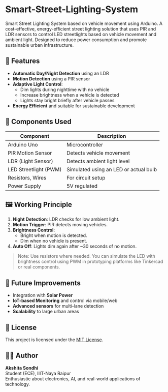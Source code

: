 # Smart-Street-Lighting-System
Smart Street Lighting System based on vehicle movement using Arduino. A cost-effective, energy-efficient street lighting solution that uses PIR and LDR sensors to control LED streetlights based on vehicle movement and ambient light. Designed to reduce power consumption and promote sustainable urban infrastructure.

## 🌟 Features

- **Automatic Day/Night Detection** using an LDR
- **Motion Detection** using a PIR sensor
- **Adaptive Light Control**:
  - Dim lights during nighttime with no vehicle
  - Increase brightness when a vehicle is detected
  - Lights stay bright briefly after vehicle passes
- **Energy Efficient** and suitable for sustainable development

## 🧰 Components Used

| Component              | Description                                |
|------------------------|--------------------------------------------|
| Arduino Uno            | Microcontroller                            |
| PIR Motion Sensor      | Detects vehicle movement                   |
| LDR (Light Sensor)     | Detects ambient light level                |
| LED Streetlight (PWM)  | Simulated using an LED or actual bulb      |
| Resistors, Wires       | For circuit setup                          |
| Power Supply           | 5V regulated                               |

## 🖼️ Working Principle
1. **Night Detection**: LDR checks for low ambient light.
2. **Motion Trigger**: PIR detects moving vehicles.
3. **Brightness Control**:
   - Bright when motion is detected.
   - Dim when no vehicle is present.
4. **Auto Off**: Lights dim again after ~30 seconds of no motion.

> Note: Use resistors where needed. You can simulate the LED with brightness control using PWM in prototyping platforms like Tinkercad or real components.

## 🔄 Future Improvements
- Integration with **Solar Power**
- **IoT-based Monitoring** and control via mobile/web
- **Advanced sensors** for multi-lane detection
- **Scalability** to large urban areas

## 📝 License
This project is licensed under the [MIT License](LICENSE).

## 🙋‍♀️ Author
**Akshita Sondhi**  
Student (ECE), IIIT-Naya Raipur  
Enthusiastic about electronics, AI, and real-world applications of technology.
